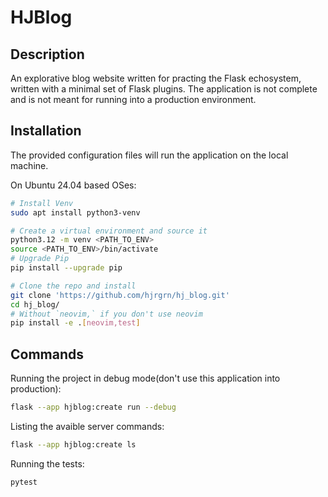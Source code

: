 # HJBlog


## Description

An explorative blog website written for practing the Flask echosystem, written with a minimal set of Flask plugins.
The application is not complete and is not meant for running into a production environment.


## Installation

The provided configuration files will run the application on the local machine.

On Ubuntu 24.04 based OSes:

```bash
# Install Venv
sudo apt install python3-venv

# Create a virtual environment and source it
python3.12 -m venv <PATH_TO_ENV>
source <PATH_TO_ENV>/bin/activate
# Upgrade Pip
pip install --upgrade pip

# Clone the repo and install
git clone 'https://github.com/hjrgrn/hj_blog.git'
cd hj_blog/
# Without `neovim,` if you don't use neovim
pip install -e .[neovim,test]
```


## Commands

Running the project in debug mode(don't use this application into production):
```bash
flask --app hjblog:create run --debug
```

Listing the avaible server commands:
```bash
flask --app hjblog:create ls
```

Running the tests:
```bash
pytest
```
